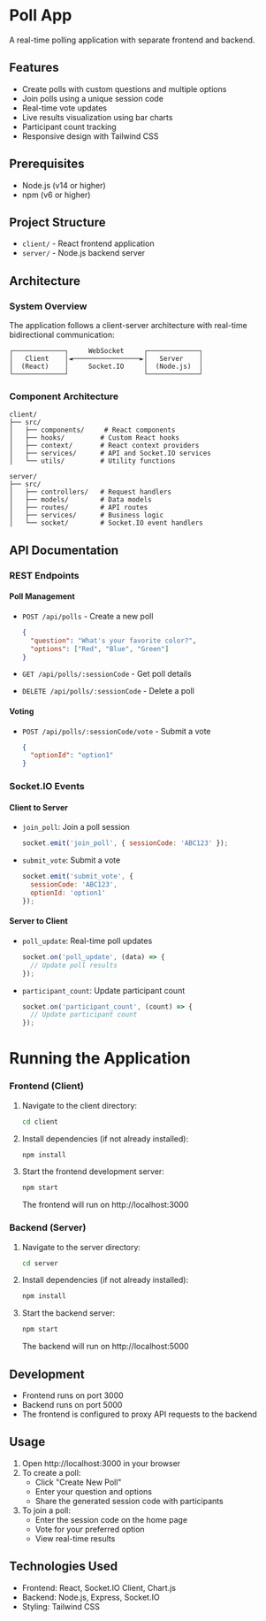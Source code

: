 # Poll App

A real-time polling application with separate frontend and backend.

## Features

- Create polls with custom questions and multiple options
- Join polls using a unique session code
- Real-time vote updates
- Live results visualization using bar charts
- Participant count tracking
- Responsive design with Tailwind CSS

## Prerequisites

- Node.js (v14 or higher)
- npm (v6 or higher)

## Project Structure

- `client/` - React frontend application
- `server/` - Node.js backend server

## Architecture

### System Overview
The application follows a client-server architecture with real-time bidirectional communication:

```
┌─────────────┐     WebSocket     ┌─────────────┐
│   Client    │◄─────────────────►│   Server    │
│  (React)    │     Socket.IO     │  (Node.js)  │
└─────────────┘                   └─────────────┘
```

### Component Architecture
```
client/
├── src/
│   ├── components/     # React components
│   ├── hooks/         # Custom React hooks
│   ├── context/       # React context providers
│   ├── services/      # API and Socket.IO services
│   └── utils/         # Utility functions

server/
├── src/
│   ├── controllers/   # Request handlers
│   ├── models/        # Data models
│   ├── routes/        # API routes
│   ├── services/      # Business logic
│   └── socket/        # Socket.IO event handlers
```

## API Documentation

### REST Endpoints

#### Poll Management
- `POST /api/polls` - Create a new poll
  ```json
  {
    "question": "What's your favorite color?",
    "options": ["Red", "Blue", "Green"]
  }
  ```

- `GET /api/polls/:sessionCode` - Get poll details
- `DELETE /api/polls/:sessionCode` - Delete a poll

#### Voting
- `POST /api/polls/:sessionCode/vote` - Submit a vote
  ```json
  {
    "optionId": "option1"
  }
  ```

### Socket.IO Events

#### Client to Server
- `join_poll`: Join a poll session
  ```javascript
  socket.emit('join_poll', { sessionCode: 'ABC123' });
  ```

- `submit_vote`: Submit a vote
  ```javascript
  socket.emit('submit_vote', { 
    sessionCode: 'ABC123',
    optionId: 'option1'
  });
  ```

#### Server to Client
- `poll_update`: Real-time poll updates
  ```javascript
  socket.on('poll_update', (data) => {
    // Update poll results
  });
  ```

- `participant_count`: Update participant count
  ```javascript
  socket.on('participant_count', (count) => {
    // Update participant count
  });
  ```

# Running the Application

### Frontend (Client)
1. Navigate to the client directory:
   ```bash
   cd client
   ```
2. Install dependencies (if not already installed):
   ```bash
   npm install
   ```
3. Start the frontend development server:
   ```bash
   npm start
   ```
   The frontend will run on http://localhost:3000

### Backend (Server)
1. Navigate to the server directory:
   ```bash
   cd server
   ```
2. Install dependencies (if not already installed):
   ```bash
   npm install
   ```
3. Start the backend server:
   ```bash
   npm start
   ```
   The backend will run on http://localhost:5000

## Development

- Frontend runs on port 3000
- Backend runs on port 5000
- The frontend is configured to proxy API requests to the backend

## Usage

1. Open http://localhost:3000 in your browser
2. To create a poll:
   - Click "Create New Poll"
   - Enter your question and options
   - Share the generated session code with participants
3. To join a poll:
   - Enter the session code on the home page
   - Vote for your preferred option
   - View real-time results

## Technologies Used

- Frontend: React, Socket.IO Client, Chart.js
- Backend: Node.js, Express, Socket.IO
- Styling: Tailwind CSS
